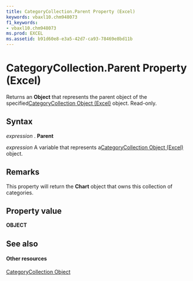 ```yaml
---
title: CategoryCollection.Parent Property (Excel)
keywords: vbaxl10.chm948073
f1_keywords:
- vbaxl10.chm948073
ms.prod: EXCEL
ms.assetid: b91d60e8-e3a5-42d7-ca93-78469e8bd11b
---
```



# CategoryCollection.Parent Property (Excel)

Returns an  **Object** that represents the parent object of the specified[CategoryCollection Object (Excel)](categorycollection-object-excel.md) object. Read-only.


## Syntax

 _expression_ . **Parent**

 _expression_ A variable that represents a[CategoryCollection Object (Excel)](categorycollection-object-excel.md) object.


## Remarks

This property will return the  **Chart** object that owns this collection of categories.


## Property value

 **OBJECT**


## See also


#### Other resources



[CategoryCollection Object](categorycollection-object-excel.md)

